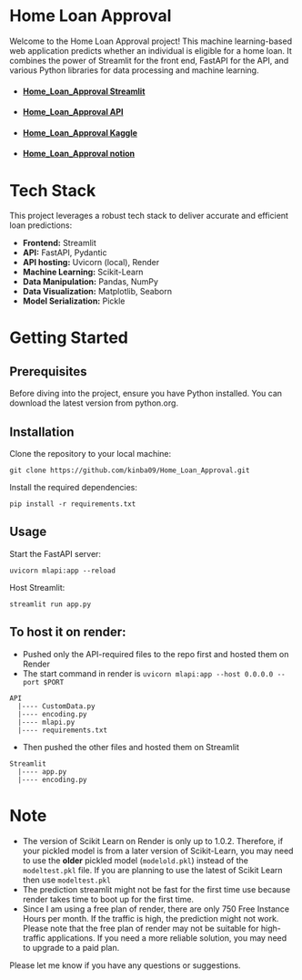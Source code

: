 # Home Loan Approval
Welcome to the Home Loan Approval project! This machine learning-based web application predicts whether an individual is eligible for a home loan. It combines the power of Streamlit for the front end, FastAPI for the API, and various Python libraries for data processing and machine learning.
- #### <a href = "https://home-loan-approval.streamlit.app/"> Home_Loan_Approval Streamlit </a>
- #### <a href = "https://home-loan-approval-api.onrender.com/docs"> Home_Loan_Approval API </a>
- #### <a href = "https://www.kaggle.com/code/kinbaa/home-loan-approval-eda-prediction"> Home_Loan_Approval Kaggle </a>
- #### <a href = "https://chrome-crow-c69.notion.site/Home-Loan-Approval-c4625452ba034e8bbdecb3eee8ecc734?pvs=4"> Home_Loan_Approval notion </a>

# Tech Stack

This project leverages a robust tech stack to deliver accurate and efficient loan predictions:

- **Frontend:** Streamlit
- **API:** FastAPI, Pydantic
- **API hosting:** Uvicorn (local), Render
- **Machine Learning:** Scikit-Learn
- **Data Manipulation:** Pandas, NumPy
- **Data Visualization:** Matplotlib, Seaborn
- **Model Serialization:** Pickle

# Getting Started
## Prerequisites
Before diving into the project, ensure you have Python installed. You can download the latest version from python.org.
## Installation
Clone the repository to your local machine:
```
git clone https://github.com/kinba09/Home_Loan_Approval.git
```
Install the required dependencies:
```
pip install -r requirements.txt
```
## Usage
Start the FastAPI server:
```
uvicorn mlapi:app --reload
```
Host Streamlit:
```
streamlit run app.py
```
## To host it on render:
- Pushed only the API-required files to the repo first and hosted them on Render
- The start command in render is ```uvicorn mlapi:app --host 0.0.0.0 --port $PORT```
```
API
  |---- CustomData.py
  |---- encoding.py
  |---- mlapi.py
  |---- requirements.txt
``` 
- Then pushed the other files and hosted them on Streamlit
```
Streamlit
  |---- app.py
  |---- encoding.py
```
# Note
* The version of Scikit Learn on Render is only up to 1.0.2. Therefore, if your pickled model is from a later version of Scikit-Learn, you may need to use the **older** pickled model (```modelold.pkl```) instead of the ```modeltest.pkl``` file. If you are planning to use the latest of Scikit Learn then use ```modeltest.pkl``` 
* The prediction streamlit might not be fast for the first time use because render takes time to boot up for the first time.
* Since I am using a free plan of render, there are only 750 Free Instance Hours per month. If the traffic is high, the prediction might not work.
Please note that the free plan of render may not be suitable for high-traffic applications. If you need a more reliable solution, you may need to upgrade to a paid plan.

Please let me know if you have any questions or suggestions.
